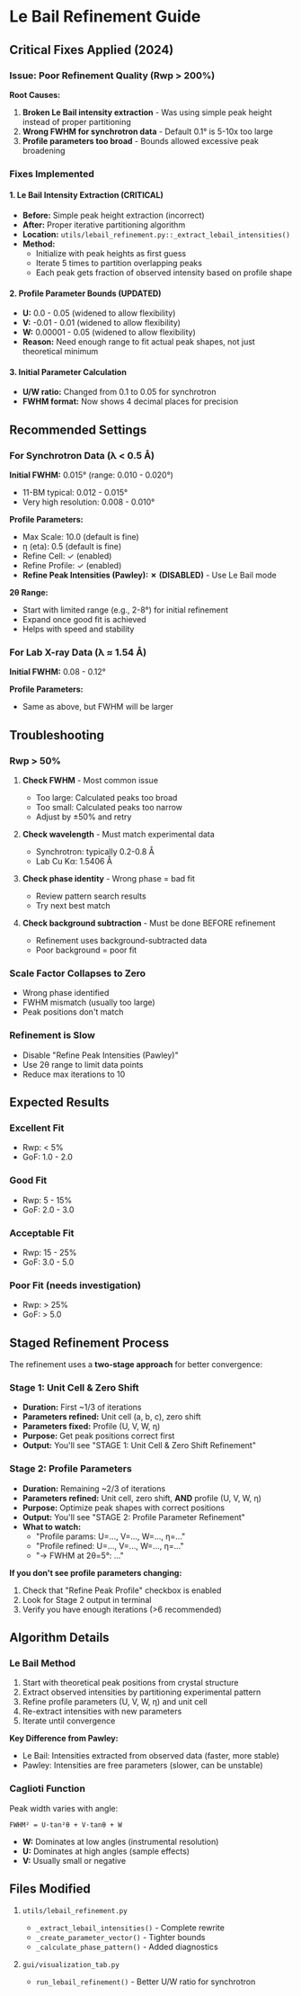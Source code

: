# Le Bail Refinement Guide

## Critical Fixes Applied (2024)

### Issue: Poor Refinement Quality (Rwp > 200%)

**Root Causes:**
1. **Broken Le Bail intensity extraction** - Was using simple peak height instead of proper partitioning
2. **Wrong FWHM for synchrotron data** - Default 0.1° is 5-10x too large
3. **Profile parameters too broad** - Bounds allowed excessive peak broadening

### Fixes Implemented

#### 1. Le Bail Intensity Extraction (CRITICAL)
- **Before:** Simple peak height extraction (incorrect)
- **After:** Proper iterative partitioning algorithm
- **Location:** `utils/lebail_refinement.py::_extract_lebail_intensities()`
- **Method:** 
  - Initialize with peak heights as first guess
  - Iterate 5 times to partition overlapping peaks
  - Each peak gets fraction of observed intensity based on profile shape

#### 2. Profile Parameter Bounds (UPDATED)
- **U:** 0.0 - 0.05 (widened to allow flexibility)
- **V:** -0.01 - 0.01 (widened to allow flexibility)
- **W:** 0.00001 - 0.05 (widened to allow flexibility)
- **Reason:** Need enough range to fit actual peak shapes, not just theoretical minimum

#### 3. Initial Parameter Calculation
- **U/W ratio:** Changed from 0.1 to 0.05 for synchrotron
- **FWHM format:** Now shows 4 decimal places for precision

## Recommended Settings

### For Synchrotron Data (λ < 0.5 Å)

**Initial FWHM:** 0.015° (range: 0.010 - 0.020°)
- 11-BM typical: 0.012 - 0.015°
- Very high resolution: 0.008 - 0.010°

**Profile Parameters:**
- Max Scale: 10.0 (default is fine)
- η (eta): 0.5 (default is fine)
- Refine Cell: ✓ (enabled)
- Refine Profile: ✓ (enabled)
- **Refine Peak Intensities (Pawley): ✗ (DISABLED)** - Use Le Bail mode

**2θ Range:**
- Start with limited range (e.g., 2-8°) for initial refinement
- Expand once good fit is achieved
- Helps with speed and stability

### For Lab X-ray Data (λ ≈ 1.54 Å)

**Initial FWHM:** 0.08 - 0.12°

**Profile Parameters:**
- Same as above, but FWHM will be larger

## Troubleshooting

### Rwp > 50%
1. **Check FWHM** - Most common issue
   - Too large: Calculated peaks too broad
   - Too small: Calculated peaks too narrow
   - Adjust by ±50% and retry

2. **Check wavelength** - Must match experimental data
   - Synchrotron: typically 0.2-0.8 Å
   - Lab Cu Kα: 1.5406 Å

3. **Check phase identity** - Wrong phase = bad fit
   - Review pattern search results
   - Try next best match

4. **Check background subtraction** - Must be done BEFORE refinement
   - Refinement uses background-subtracted data
   - Poor background = poor fit

### Scale Factor Collapses to Zero
- Wrong phase identified
- FWHM mismatch (usually too large)
- Peak positions don't match

### Refinement is Slow
- Disable "Refine Peak Intensities (Pawley)"
- Use 2θ range to limit data points
- Reduce max iterations to 10

## Expected Results

### Excellent Fit
- Rwp: < 5%
- GoF: 1.0 - 2.0

### Good Fit  
- Rwp: 5 - 15%
- GoF: 2.0 - 3.0

### Acceptable Fit
- Rwp: 15 - 25%
- GoF: 3.0 - 5.0

### Poor Fit (needs investigation)
- Rwp: > 25%
- GoF: > 5.0

## Staged Refinement Process

The refinement uses a **two-stage approach** for better convergence:

### Stage 1: Unit Cell & Zero Shift
- **Duration:** First ~1/3 of iterations
- **Parameters refined:** Unit cell (a, b, c), zero shift
- **Parameters fixed:** Profile (U, V, W, η)
- **Purpose:** Get peak positions correct first
- **Output:** You'll see "STAGE 1: Unit Cell & Zero Shift Refinement"

### Stage 2: Profile Parameters
- **Duration:** Remaining ~2/3 of iterations  
- **Parameters refined:** Unit cell, zero shift, **AND** profile (U, V, W, η)
- **Purpose:** Optimize peak shapes with correct positions
- **Output:** You'll see "STAGE 2: Profile Parameter Refinement"
- **What to watch:** 
  - "Profile params: U=..., V=..., W=..., η=..."
  - "Profile refined: U=..., V=..., W=..., η=..."
  - "→ FWHM at 2θ=5°: ..."

**If you don't see profile parameters changing:**
1. Check that "Refine Peak Profile" checkbox is enabled
2. Look for Stage 2 output in terminal
3. Verify you have enough iterations (>6 recommended)

## Algorithm Details

### Le Bail Method
1. Start with theoretical peak positions from crystal structure
2. Extract observed intensities by partitioning experimental pattern
3. Refine profile parameters (U, V, W, η) and unit cell
4. Re-extract intensities with new parameters
5. Iterate until convergence

**Key Difference from Pawley:**
- Le Bail: Intensities extracted from observed data (faster, more stable)
- Pawley: Intensities are free parameters (slower, can be unstable)

### Caglioti Function
Peak width varies with angle:
```
FWHM² = U·tan²θ + V·tanθ + W
```
- **W:** Dominates at low angles (instrumental resolution)
- **U:** Dominates at high angles (sample effects)
- **V:** Usually small or negative

## Files Modified

1. `utils/lebail_refinement.py`
   - `_extract_lebail_intensities()` - Complete rewrite
   - `_create_parameter_vector()` - Tighter bounds
   - `_calculate_phase_pattern()` - Added diagnostics

2. `gui/visualization_tab.py`
   - `run_lebail_refinement()` - Better U/W ratio for synchrotron

